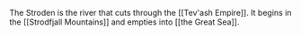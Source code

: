 The Stroden is the river that cuts through the [[Tev'ash Empire]]. It begins in the [[Strodfjall Mountains]] and empties into [[the Great Sea]]. 